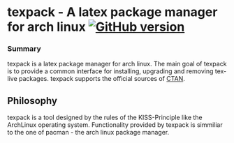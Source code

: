 texpack - A latex package manager for arch linux [![GitHub version](https://badge.fury.io/gh/ckruczek%2Ftexpack.svg)](http://badge.fury.io/gh/ckruczek%2Ftexpack)
=======

### Summary

texpack is a latex package manager for arch linux. The main goal of texpack is to provide a common interface for installing, upgrading and removing tex-live packages. texpack supports the official sources of [CTAN](http://www.ctan.org).

## Philosophy

texpack is a tool designed by the rules of the KISS-Principle like the ArchLinux operating system.
Functionality provided by texpack is simmiliar to the one of pacman - the arch linux package manager.
